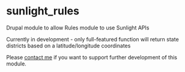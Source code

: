 # sunlight_rules
Drupal module to allow Rules module to use Sunlight APIs

Currently in development - only full-featured function will return state districts based on a latitude/longitude coordinates

Please [contact me](http://jonathankissam.com/about#contact) if you want to support further development of this module.